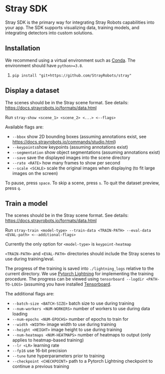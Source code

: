 # Stray SDK
Stray SDK is the primary way for integrating Stray Robots capabilities into your app. The SDK supports visualizing data, training models, and integrating detectors into custom solutions.

## Installation
We recommend using a virtual environment such as [Conda](https://docs.conda.io/projects/conda/en/latest/user-guide/install/index.html). The environment should have `python>=3.8`.

1. `pip install "git+https://github.com/StrayRobots/stray"`

## Display a dataset
The scenes should be in the Stray scene format. See details: https://docs.strayrobots.io/formats/data.html

Run `stray-show <scene_1> <scene_2> <...> <--flags>`

Available flags are:
* `--bbox` show 2D bounding boxes (assuming annotations exist, see https://docs.strayrobots.io/commands/studio.html)
* `--keypoints`show keypoints (assuming annotations exist)
* `--segmentation` show object segmentations (assuming annotations exist)
* `--save` save the displayed images into the scene directory
* `--rate <RATE>` how many frames to show per second
* `--scale <SCALE>` scale the original images when displaying (to fit large images on the screen)

To pause, press `space`. To skip a scene, press `s`. To quit the dataset preview, press `q`.

## Train a model
The scenes should be in the Stray scene format. See details: https://docs.strayrobots.io/formats/data.html

Run `stray-train <model-type> --train-data <TRAIN-PATH> --eval-data <EVAL-path> <--additional-flags>`

Currently the only option for `<model-type>` is `keypoint-heatmap`

`<TRAIN-PATH>` and `<EVAL-PATH>` directories should include the Stray scenes to use during training/eval.

The progress of the training is saved into `./lightning_logs` relative to the current directory. We use [Pytorch Lightning](https://pytorch-lightning.readthedocs.io/en/latest/) for implementing the training procedure. The progress can be viewed using `tensorboard --logdir <PATH-TO-LOGS>` (assuming you have installed [Tensorboard](https://www.tensorflow.org/tensorboard).

The additional flags are:
* `--batch-size <BATCH-SIZE>` batch size to use during training
* `--num-workers <NUM-WORKERS>` number of workers to use during data loading
* `--num-epochs <NUM-EPOCHS>` number of epochs to train for
* `--width <WIDTH>` image width to use during training
* `--height <HEIGHT>` image height to use during training
* `--num-heatmaps <NUM-HEATMAPS>` number of heatmaps to output (only applies to heatmap-based training)
* `--lr <LR>` learning rate
* `--fp16` use 16-bit precision
* `--tune` tune hyperparameters prior to training
* `--checkpoint <CHECKPOINT>` path to a Pytorch Lightning checkpoint to continue a previous training
